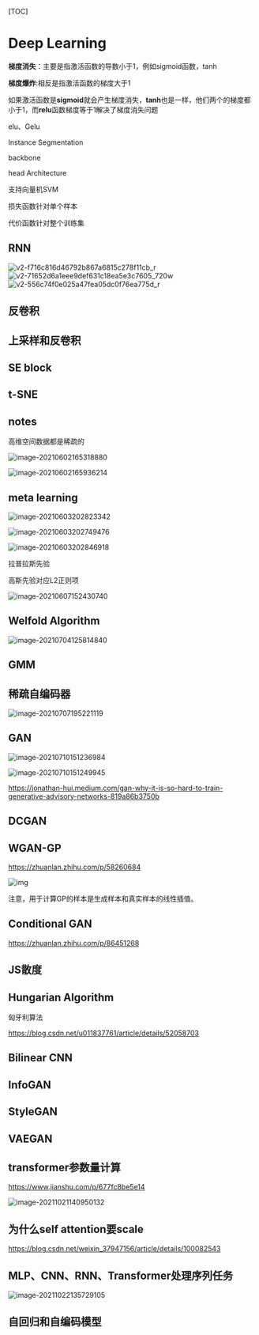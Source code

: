 [TOC]

# Deep Learning

**梯度消失**：主要是指激活函数的导数小于1，例如sigmoid函数，tanh

**梯度爆炸**:相反是指激活函数的梯度大于1

如果激活函数是**sigmoid**就会产生梯度消失，**tanh**也是一样，他们两个的梯度都小于1，而**relu**函数梯度等于1解决了梯度消失问题

elu、Gelu

Instance Segmentation

backbone

head Architecture

支持向量机SVM

损失函数针对单个样本

代价函数针对整个训练集

## RNN

![v2-f716c816d46792b867a6815c278f11cb_r](深度学习.assets/v2-f716c816d46792b867a6815c278f11cb_r.jpg)![v2-71652d6a1eee9def631c18ea5e3c7605_720w](深度学习.assets/v2-71652d6a1eee9def631c18ea5e3c7605_720w.jpg)![v2-556c74f0e025a47fea05dc0f76ea775d_r](深度学习.assets/v2-556c74f0e025a47fea05dc0f76ea775d_r.jpg)



## 反卷积

## 上采样和反卷积

## SE block

## t-SNE

## notes

高维空间数据都是稀疏的

![image-20210602165318880](深度学习.assets/image-20210602165318880.png)

![image-20210602165936214](深度学习.assets/image-20210602165936214.png)

## meta learning

![image-20210603202823342](C:\Users\Administrator\AppData\Roaming\Typora\typora-user-images\image-20210603202823342.png)

![image-20210603202749476](C:\Users\Administrator\AppData\Roaming\Typora\typora-user-images\image-20210603202749476.png)

![image-20210603202846918](C:\Users\Administrator\AppData\Roaming\Typora\typora-user-images\image-20210603202846918.png)

拉普拉斯先验

高斯先验对应L2正则项

![image-20210607152430740](深度学习.assets/image-20210607152430740.png)

## Welfold Algorithm

![image-20210704125814840](深度学习.assets/image-20210704125814840-16410044721841.png)

## GMM

## 稀疏自编码器

![image-20210707195221119](深度学习.assets/image-20210707195221119.png)

## GAN

![image-20210710151236984](C:\Users\Administrator\AppData\Roaming\Typora\typora-user-images\image-20210710151236984.png)

![image-20210710151249945](深度学习.assets/image-20210710151249945.png)

https://jonathan-hui.medium.com/gan-why-it-is-so-hard-to-train-generative-advisory-networks-819a86b3750b

## DCGAN

## WGAN-GP

https://zhuanlan.zhihu.com/p/58260684

![img](深度学习.assets/v2-234febde646b07c96c5a02a4dc43947f_1440w.jpg)

注意，用于计算GP的样本是生成样本和真实样本的线性插值。

## Conditional GAN

https://zhuanlan.zhihu.com/p/86451268

## JS散度

## Hungarian Algorithm

匈牙利算法

https://blog.csdn.net/u011837761/article/details/52058703

## Bilinear CNN

## InfoGAN

## StyleGAN

## VAEGAN

## transformer参数量计算

https://www.jianshu.com/p/677fc8be5e14

![image-20211021140950132](深度学习.assets/image-20211021140950132.png)

## 为什么self attention要scale

https://blog.csdn.net/weixin_37947156/article/details/100082543

## MLP、CNN、RNN、Transformer处理序列任务

![image-20211022135729105](深度学习.assets/image-20211022135729105.png)

## 自回归和自编码模型

